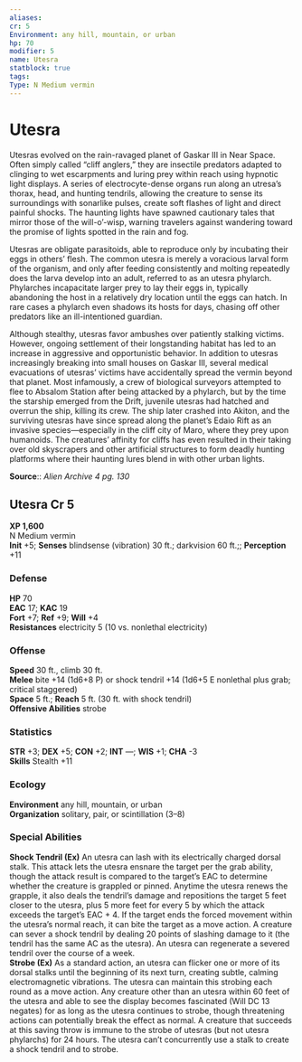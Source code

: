 ```yaml
---
aliases: 
cr: 5
Environment: any hill, mountain, or urban  
hp: 70
modifier: 5
name: Utesra
statblock: true
tags: 
Type: N Medium vermin  
---
```


# Utesra

Utesras evolved on the rain-ravaged planet of Gaskar III in Near Space. Often simply called “cliff anglers,” they are insectile predators adapted to clinging to wet escarpments and luring prey within reach using hypnotic light displays. A series of electrocyte-dense organs run along an utresa’s thorax, head, and hunting tendrils, allowing the creature to sense its surroundings with sonarlike pulses, create soft flashes of light and direct painful shocks. The haunting lights have spawned cautionary tales that mirror those of the will-o’-wisp, warning travelers against wandering toward the promise of lights spotted in the rain and fog.

Utesras are obligate parasitoids, able to reproduce only by incubating their eggs in others’ flesh. The common utesra is merely a voracious larval form of the organism, and only after feeding consistently and molting repeatedly does the larva develop into an adult, referred to as an utesra phylarch. Phylarches incapacitate larger prey to lay their eggs in, typically abandoning the host in a relatively dry location until the eggs can hatch. In rare cases a phylarch even shadows its hosts for days, chasing off other predators like an ill-intentioned guardian.

Although stealthy, utesras favor ambushes over patiently stalking victims. However, ongoing settlement of their longstanding habitat has led to an increase in aggressive and opportunistic behavior. In addition to utesras increasingly breaking into small houses on Gaskar III, several medical evacuations of utesras’ victims have accidentally spread the vermin beyond that planet. Most infamously, a crew of biological surveyors attempted to flee to Absalom Station after being attacked by a phylarch, but by the time the starship emerged from the Drift, juvenile utesras had hatched and overrun the ship, killing its crew. The ship later crashed into Akiton, and the surviving utesras have since spread along the planet’s Edaio Rift as an invasive species—especially in the cliff city of Maro, where they prey upon humanoids. The creatures’ affinity for cliffs has even resulted in their taking over old skyscrapers and other artificial structures to form deadly hunting platforms where their haunting lures blend in with other urban lights.


**Source**:: _Alien Archive 4 pg. 130_

## Utesra Cr 5

**XP 1,600**  
N Medium vermin  
**Init** +5; **Senses** blindsense (vibration) 30 ft.; darkvision 60 ft.;; **Perception** +11  

### Defense

**HP** 70  
**EAC** 17; **KAC** 19  
**Fort** +7; **Ref** +9; **Will** +4  
**Resistances** electricity 5 (10 vs. nonlethal electricity)  

### Offense

**Speed** 30 ft., climb 30 ft.  
**Melee** bite +14 (1d6+8 P) or shock tendril +14 (1d6+5 E nonlethal plus grab; critical staggered)  
**Space** 5 ft.; **Reach** 5 ft. (30 ft. with shock tendril)  
**Offensive Abilities** strobe

### Statistics

**STR** +3; **DEX** +5; **CON** +2; **INT** —; **WIS** +1; **CHA** -3  
**Skills** Stealth +11

### Ecology

**Environment** any hill, mountain, or urban  
**Organization** solitary, pair, or scintillation (3–8)

### Special Abilities

**Shock Tendril (Ex)** An utesra can lash with its electrically charged dorsal stalk. This attack lets the utesra ensnare the target per the grab ability, though the attack result is compared to the target’s EAC to determine whether the creature is grappled or pinned. Anytime the utesra renews the grapple, it also deals the tendril’s damage and repositions the target 5 feet closer to the utesra, plus 5 more feet for every 5 by which the attack exceeds the target’s EAC + 4. If the target ends the forced movement within the utesra’s normal reach, it can bite the target as a move action. A creature can sever a shock tendril by dealing 20 points of slashing damage to it (the tendril has the same AC as the utesra). An utesra can regenerate a severed tendril over the course of a week.  
**Strobe (Ex)** As a standard action, an utesra can flicker one or more of its dorsal stalks until the beginning of its next turn, creating subtle, calming electromagnetic vibrations. The utesra can maintain this strobing each round as a move action. Any creature other than an utesra within 60 feet of the utesra and able to see the display becomes fascinated (Will DC 13 negates) for as long as the utesra continues to strobe, though threatening actions can potentially break the effect as normal. A creature that succeeds at this saving throw is immune to the strobe of utesras (but not utesra phylarchs) for 24 hours. The utesra can’t concurrently use a stalk to create a shock tendril and to strobe.
